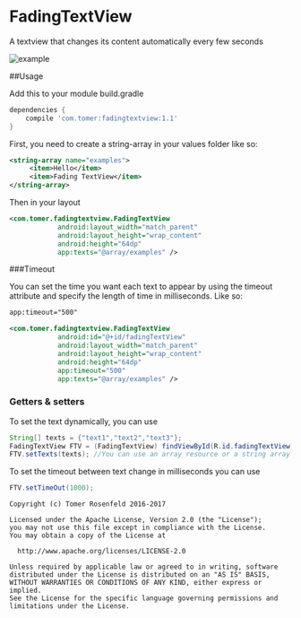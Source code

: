 # FadingTextView
A textview that changes its content automatically every few seconds

![example](https://lh3.googleusercontent.com/VG5EYCttms05zRFrOxRk8FLz9t3rvR0Qi1dX12q6PCi_ZslrX0laeGAEIG1uNYFouKREnFrJ5HUSNroa8GO_N5FHpLsRlDw0otDIoU_GRP909fFA8lNXo4mwuaZkduomeOU7TeNIdD9VM7C27HytVQhZigfGxrFI9rDDQ-2fEx7ApA8L_bqlIfF494fNf4Ds6-IqHeitakZS3uFyazskihYmmJJcwto2p9kuUnpou3bTtENMf04ZeV3DFt7PikYGuBVB13zy-0TPJd_w1RkGx7AS2acNiGo4xgYksP8PBrmv8TxWm4wXH9uD82BbeDgszgWBzOA71LnT0Bh4OAWm8ln7uQTHGX9cOhm1q57_KRnRpLFiOR_aKVoaJbDAylzofsAXLQeSi9JMeh6iqHWAUJcWEJsQ4jRs5r-IDzYWZxzN2N8OAhoCcVJaXR1Y5HkpZFppso8S8OBdWJrS9J9DF4fiMNwEhi-qQ-LBitj8vVN3Gv8xUA5e9cRw4Duf2boqTumhP8jI5n98-rpDmXv2UoZGBEqSn9Gxx_m0b8FDmpCBjl04lEvcj20KM8TLRijLxeeRfNfCoctpKBOGLJRQj8lMqSzVQVkP1pgyweRArHc-_2rsugRiTB5RYv1GN9XhNM0upLsRHvHvbqFZ1qJOR0qAKjktyfvcBcvFuN9zjYg=w800-h231-no)

##Usage

Add this to your module build.gradle

``` gradle
dependencies {
    compile 'com.tomer:fadingtextview:1.1'
}
```

First, you need to create a string-array in your values folder like so:

``` xml
<string-array name="examples">
     <item>Hello</item>
     <item>Fading TextView</item>
</string-array>
```

Then in your layout

```  xml
<com.tomer.fadingtextview.FadingTextView
            android:layout_width="match_parent"
            android:layout_height="wrap_content"
            android:height="64dp"
            app:texts="@array/examples" />
```

###Timeout

You can set the time you want each text to appear by using the timeout attribute and specify the length of time in milliseconds. Like so:

``` xml
app:timeout="500"
```

```  xml
<com.tomer.fadingtextview.FadingTextView
            android:id="@+id/fadingTextView"
            android:layout_width="match_parent"
            android:layout_height="wrap_content"
            android:height="64dp"
            app:timeout="500"
            app:texts="@array/examples" />
```

### Getters & setters
To set the text dynamically, you can use

```java
String[] texts = {"text1","text2","text3"};
FadingTextView FTV = (FadingTextView) findViewById(R.id.fadingTextView);
FTV.setTexts(texts); //You can use an array resource or a string array as the parameter
```

To set the timeout between text change in milliseconds you can use

```java
FTV.setTimeOut(1000);
```


```
Copyright (c) Tomer Rosenfeld 2016-2017

Licensed under the Apache License, Version 2.0 (the "License");
you may not use this file except in compliance with the License.
You may obtain a copy of the License at

  http://www.apache.org/licenses/LICENSE-2.0

Unless required by applicable law or agreed to in writing, software
distributed under the License is distributed on an "AS IS" BASIS,
WITHOUT WARRANTIES OR CONDITIONS OF ANY KIND, either express or implied.
See the License for the specific language governing permissions and
limitations under the License.
```
